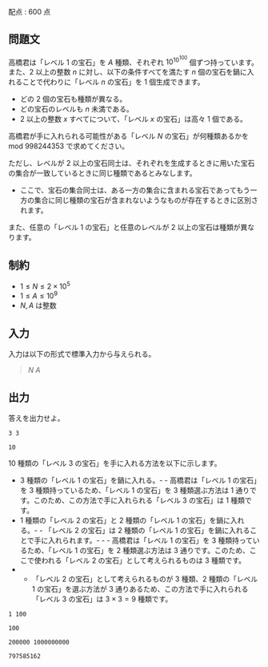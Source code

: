 配点 : $600$ 点

## 問題文

高橋君は「レベル $1$ の宝石」を $A$ 種類、それぞれ $10^{10^{100}}$ 個ずつ持っています。<br>
また、$2$ 以上の整数 $n$ に対し、以下の条件すべてを満たす $n$ 個の宝石を鍋に入れることで代わりに「レベル $n$ の宝石」を $1$ 個生成できます。

- どの $2$ 個の宝石も種類が異なる。
- どの宝石のレベルも $n$ 未満である。
- $2$ 以上の整数 $x$ すべてについて、「レベル $x$ の宝石」は高々 $1$ 個である。

高橋君が手に入れられる可能性がある「レベル $N$ の宝石」が何種類あるかを $\text{mod } 998244353$ で求めてください。

ただし、レベルが $2$ 以上の宝石同士は、それぞれを生成するときに用いた宝石の集合が一致しているときに同じ種類であるとみなします。

- ここで、宝石の集合同士は、ある一方の集合に含まれる宝石であってもう一方の集合に同じ種類の宝石が含まれないようなものが存在するときに区別されます。

また、任意の「レベル $1$ の宝石」と任意のレベルが $2$ 以上の宝石は種類が異なります。

## 制約

- $1 \leq N \leq 2 \times 10^5$
- $1 \leq A \leq 10^9$
- $N,A$ は整数

## 入力

入力は以下の形式で標準入力から与えられる。

> $N$ $A$

## 出力

答えを出力せよ。

```input1
3 3
```

```output1
10
```

$10$ 種類の「レベル $3$ の宝石」を手に入れる方法を以下に示します。

- $3$ 種類の「レベル $1$ の宝石」を鍋に入れる。-   - 高橋君は「レベル $1$ の宝石」を $3$ 種類持っているため、「レベル $1$ の宝石」を $3$ 種類選ぶ方法は $1$ 通りです。このため、この方法で手に入れられる「レベル $3$ の宝石」は $1$ 種類です。
- $1$ 種類の「レベル $2$ の宝石」と $2$ 種類の「レベル $1$ の宝石」を鍋に入れる。-   - 「レベル $2$ の宝石」は $2$ 種類の「レベル $1$ の宝石」を鍋に入れることで手に入れられます。-   -   - 高橋君は「レベル $1$ の宝石」を $3$ 種類持っているため、「レベル $1$ の宝石」を $2$ 種類選ぶ方法は $3$ 通りです。このため、ここで使われる「レベル $2$ の宝石」として考えられるものは $3$ 種類です。
-   - 「レベル $2$ の宝石」として考えられるものが $3$ 種類、$2$ 種類の「レベル $1$ の宝石」を選ぶ方法が $3$ 通りあるため、この方法で手に入れられる「レベル $3$ の宝石」は $3 \times 3 = 9$ 種類です。

```input2
1 100
```

```output2
100
```

```input3
200000 1000000000
```

```output3
797585162
```